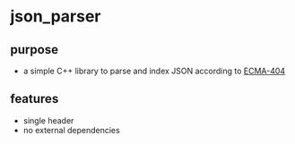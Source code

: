# json_parser

## purpose
- a simple C++ library to parse and index JSON according to [ECMA-404](https://www.ecma-international.org/publications-and-standards/standards/ecma-404/)

## features
- single header
- no external dependencies
